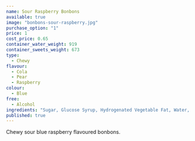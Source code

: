 ```yaml
---
name: Sour Raspberry Bonbons
available: true
image: "bonbons-sour-raspberry.jpg"
purchase_option: "1"
price: 1
cost_price: 0.65
container_water_weight: 919
container_sweets_weight: 673
type: 
  - Chewy
flavour: 
  - Cola
  - Pear
  - Raspberry
colour: 
  - Blue
free: 
  - Alcohol
ingredients: "Sugar, Glucose Syrup, Hydrogenated Vegetable Fat, Water, Dextrose, Citric Acid, Sorbitol, Flavouring, Gelatine, Emulsifier: E473, Colour: E133"
published: true
---
```

Chewy sour blue raspberry flavoured bonbons.